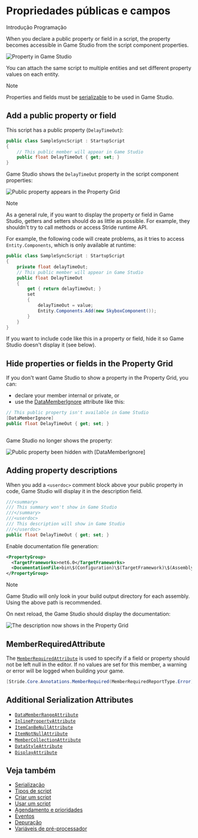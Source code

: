 # Propriedades públicas e campos

<span class="badge text-bg-primary">Introdução</span>
<span class="badge text-bg-success">Programação</span>

When you declare a public property or field in a script, the property becomes accessible in Game Studio from the script component properties.

![Property in Game Studio](media/property-shown-in-game-studio.png)

You can attach the same script to multiple entities and set different property values on each entity.

> [!Note]
> Properties and fields must be [serializable](serialization.md) to be used in Game Studio.

## Add a public property or field

This script has a public property (`DelayTimeOut`):

```cs
public class SampleSyncScript : StartupScript
{
	// This public member will appear in Game Studio
	public float DelayTimeOut { get; set; }
}
```

Game Studio shows the `DelayTimeOut` property in the script component properties:

![Public property appears in the Property Grid](media/scripts-in-stride-change-value-public-property.png)

> [!Note]
> As a general rule, if you want to display the property or field in Game Studio, getters and setters should do as little as possible. For example, they shouldn't try to call methods or access Stride runtime API.

For example, the following code will create problems, as it tries to access `Entity.Components`, which is only available at runtime:

```cs
public class SampleSyncScript : StartupScript
{
	private float delayTimeOut;
	// This public member will appear in Game Studio
	public float DelayTimeOut
	{
		get { return delayTimeOut; }
		set
		{ 
			delayTimeOut = value;
			Entity.Components.Add(new SkyboxComponent());
		}
	}
}
```

If you want to include code like this in a property or field, hide it so Game Studio doesn't display it (see below).

## Hide properties or fields in the Property Grid

If you don't want Game Studio to show a property in the Property Grid, you can:

* declare your member internal or private, or
* use the [DataMemberIgnore](xref:Stride.Core.DataMemberIgnoreAttribute) attribute like this:

```cs
// This public property isn't available in Game Studio
[DataMemberIgnore]
public float DelayTimeOut { get; set; }
	
```

Game Studio no longer shows the property:

![Public property been hidden with ```[DataMemberIgnore]```](media/scripts-in-stride-public-property-with-datamemberignore.png)

## Adding property descriptions

When you add a `<userdoc>` comment block above your public property in code, Game Studio will display it in the description field.

```cs
///<summary>
/// This summary won't show in Game Studio
///</summary>
///<userdoc>
/// This description will show in Game Studio
///</userdoc>
public float DelayTimeOut { get; set; }

```

Enable documentation file generation:
```xml
<PropertyGroup>
  <TargetFrameworks>net6.0</TargetFrameworks>
  <DocumentationFile>bin\$(Configuration)\$(TargetFramework)\$(AssemblyName).xml</DocumentationFile>
</PropertyGroup>
```

> [!Note]
> Game Studio will only look in your build output directory for each assembly. Using the above path is recommended.

On next reload, the Game Studio should display the documentation:

![The description now shows in the Property Grid](media/userdoc-example.png)

## MemberRequiredAttribute
The [`MemberRequiredAttribute`](xref:Stride.Core.Annotations.MemberRequiredAttribute) is used to specify if a field or property should not be left null in the editor. If no values are set for this member, a warning or error will be logged when building your game.


```cs
[Stride.Core.Annotations.MemberRequired(MemberRequiredReportType.Error)] public CharacterComponent MyCharacter;
```

## Additional Serialization Attributes

- [`DataMemberRangeAttribute`](xref:Stride.Core.Annotations.DataMemberRangeAttribute)
- [`InlinePropertyAttribute`](xref:Stride.Core.Annotations.InlinePropertyAttribute)
- [`ItemCanBeNullAttribute`](xref:Stride.Core.Annotations.ItemCanBeNullAttribute)
- [`ItemNotNullAttribute`](xref:Stride.Core.Annotations.ItemNotNullAttribute)
- [`MemberCollectionAttribute`](xref:Stride.Core.Annotations.MemberCollectionAttribute)
- [`DataStyleAttribute`](xref:Stride.Core.DataStyleAttribute)
- [`DisplayAttribute`](xref:Stride.Core.DisplayAttribute)

## Veja também

* [Serialização](serialization.md)
* [Tipos de script](types-of-script.md)
* [Criar um script](create-a-script.md)
* [Usar um script](use-a-script.md)
* [Agendamento e prioridades](scheduling-and-priorities.md)
* [Eventos](events.md)
* [Depuração](debugging.md)
* [Variáveis de pré-processador](preprocessor-variables.md)
